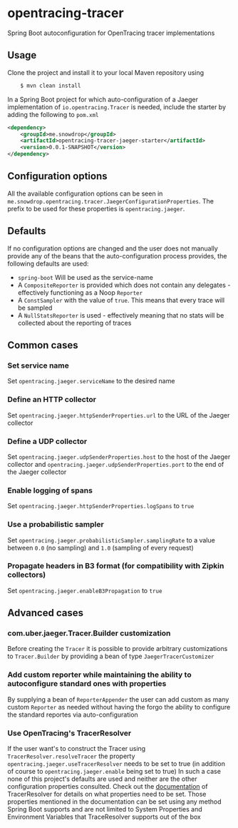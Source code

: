 # opentracing-tracer
Spring Boot autoconfiguration for OpenTracing tracer implementations

## Usage

Clone the project and install it to your local Maven repository using 

```bash
    $ mvn clean install
```

In a Spring Boot project for which auto-configuration of a Jaeger implementation of `io.opentracing.Tracer` is needed,
include the starter by adding the following to `pom.xml`

```xml
<dependency>
    <groupId>me.snowdrop</groupId>
    <artifactId>opentracing-tracer-jaeger-starter</artifactId>
    <version>0.0.1-SNAPSHOT</version>
</dependency>
```

## Configuration options

All the available configuration options can be seen in `me.snowdrop.opentracing.tracer.JaegerConfigurationProperties`.
The prefix to be used for these properties is `opentracing.jaeger`.

## Defaults

If no configuration options are changed and the user does not manually provide any of the beans that the 
auto-configuration process provides, the following defaults are used:

* `spring-boot` Will be used as the service-name
* A `CompositeReporter` is provided which does not contain any delegates - effectively functioning as a Noop `Reporter`
* A `ConstSampler` with the value of `true`. This means that every trace will be sampled
* A `NullStatsReporter` is used - effectively meaning that no stats will be collected about the reporting of traces

## Common cases

### Set service name 

Set `opentracing.jaeger.serviceName` to the desired name

### Define an HTTP collector

Set `opentracing.jaeger.httpSenderProperties.url` to the URL of the Jaeger collector

### Define a UDP collector

Set `opentracing.jaeger.udpSenderProperties.host` to the host of the Jaeger collector
and `opentracing.jaeger.udpSenderProperties.port` to the end of the Jaeger collector

### Enable logging of spans

Set `opentracing.jaeger.httpSenderProperties.logSpans` to `true`

### Use a probabilistic sampler 

Set `opentracing.jaeger.probabilisticSampler.samplingRate` to a value between `0.0` (no sampling) and `1.0` (sampling of every request)

### Propagate headers in B3 format (for compatibility with Zipkin collectors)

Set `opentracing.jaeger.enableB3Propagation` to `true`

## Advanced cases

### com.uber.jaeger.Tracer.Builder customization

Before creating the `Tracer` it is possible to provide arbitrary customizations to `Tracer.Builder` by providing a bean
of type `JaegerTracerCustomizer`

### Add custom reporter while maintaining the ability to autoconfigure standard ones with properties

By supplying a bean of `ReporterAppender` the user can add custom as many custom `Reporter` as needed without
having the forgo the ability to configure the standard reportes via auto-configuration

### Use OpenTracing's TracerResolver

If the user want's to construct the Tracer using `TracerResolver.resolveTracer` the property `opentracing.jaeger.useTracerResolver`
needs to be set to true (in addition of course to `opentracing.jaeger.enable` being set to true)
In such a case none of this project's defaults are used and neither are the other configuration properties consulted.
Check out the [documentation](https://github.com/jaegertracing/jaeger-client-java/blob/master/jaeger-core/README.md) of TracerResolver
for details on what properties need to be set.
Those properties mentioned in the documentation can be set using any method Spring Boot supports and are not limited
to System Properties and Environment Variables that TraceResolver supports out of the box